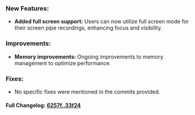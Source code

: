 ### **New Features:**
- **Added full screen support:** Users can now utilize full screen mode for their screen pipe recordings, enhancing focus and visibility.

### **Improvements:**
- **Memory improvements:** Ongoing improvements to memory management to optimize performance.

### **Fixes:**
- No specific fixes were mentioned in the commits provided.

#### **Full Changelog:** [6257f..33f24](https://github.com/mediar-ai/skyprompt/compare/6257f..33f24)

